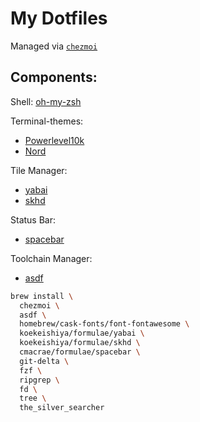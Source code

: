 # My Dotfiles

Managed via [`chezmoi`](https://github.com/twpayne/chezmoi)

## Components:
Shell: [oh-my-zsh](https://ohmyz.sh/)

Terminal-themes:
- [Powerlevel10k](https://github.com/romkatv/powerlevel10k)
- [Nord](https://www.nordtheme.com/)

Tile Manager:
- [yabai](https://github.com/koekeishiya/yabai)
- [skhd](https://github.com/koekeishiya/skhd)

Status Bar:
- [spacebar](https://github.com/cmacrae/spacebar)

Toolchain Manager:
- [asdf](https://asdf-vm.com/)

```sh
brew install \
  chezmoi \
  asdf \
  homebrew/cask-fonts/font-fontawesome \
  koekeishiya/formulae/yabai \
  koekeishiya/formulae/skhd \
  cmacrae/formulae/spacebar \
  git-delta \
  fzf \
  ripgrep \
  fd \
  tree \
  the_silver_searcher 
```

